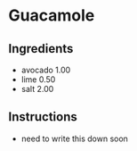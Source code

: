 # Guacamole

## Ingredients
* avocado 1.00
* lime    0.50
* salt    2.00
## Instructions
* need to write this down soon
